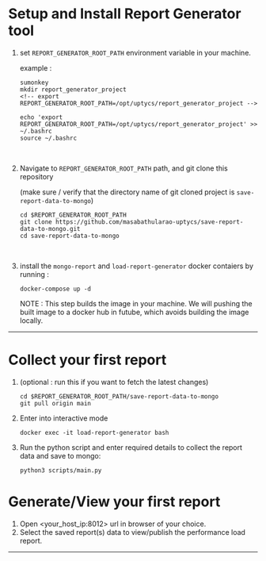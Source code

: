 # Setup and Install Report Generator tool
1. set ```REPORT_GENERATOR_ROOT_PATH``` environment variable in your machine.

    example : 
     ```
    sumonkey
    mkdir report_generator_project
    <!-- export REPORT_GENERATOR_ROOT_PATH=/opt/uptycs/report_generator_project -->

    echo 'export REPORT_GENERATOR_ROOT_PATH=/opt/uptycs/report_generator_project' >> ~/.bashrc
    source ~/.bashrc

    ```
<br>

2. Navigate to  ```REPORT_GENERATOR_ROOT_PATH``` path, and git clone this repository 

    (make sure / verify that the directory name of git cloned project is ```save-report-data-to-mongo```)

    ```
    cd $REPORT_GENERATOR_ROOT_PATH
    git clone https://github.com/masabathularao-uptycs/save-report-data-to-mongo.git
    cd save-report-data-to-mongo 
    ```
<br>

3. install the ```mongo-report``` and ```load-report-generator``` docker contaiers by running :

    ```
    docker-compose up -d
    ```
    NOTE : This step builds the image in your machine. We will pushing the built image to a docker hub in futube, which avoids building the image locally.

---

# Collect your first report
1.  (optional : run this if you want to fetch the latest changes)
    
    ```
    cd $REPORT_GENERATOR_ROOT_PATH/save-report-data-to-mongo 
    git pull origin main
    ```
   
2. Enter into interactive mode 
    ```
    docker exec -it load-report-generator bash   
    ```

3. Run the python script and enter required details to collect the report data and save to mongo:
    ```
    python3 scripts/main.py
    ```

# Generate/View your first report

1. Open <your_host_ip:8012> url in browser of your choice.
2. Select the saved report(s) data to view/publish the performance load report.

---
